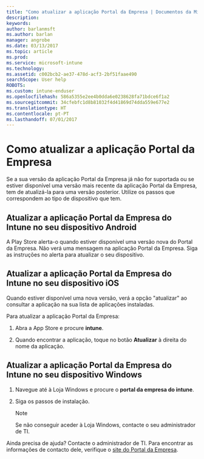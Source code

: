 ```yaml
---
title: "Como atualizar a aplicação Portal da Empresa | Documentos da Microsoft"
description: 
keywords: 
author: barlanmsft
ms.author: barlan
manager: angrobe
ms.date: 03/13/2017
ms.topic: article
ms.prod: 
ms.service: microsoft-intune
ms.technology: 
ms.assetid: c002bcb2-ae37-478d-acf3-2bf51faae490
searchScope: User help
ROBOTS: 
ms.custom: intune-enduser
ms.openlocfilehash: 586a5355e2ee4b0dda6e0238628fa71bdce6f1a2
ms.sourcegitcommit: 34cfebfc1d8b81032f4d41869d74dda559e677e2
ms.translationtype: HT
ms.contentlocale: pt-PT
ms.lasthandoff: 07/01/2017
---
```

# <a name="how-to-update-the-company-portal-app"></a>Como atualizar a aplicação Portal da Empresa

Se a sua versão da aplicação Portal da Empresa já não for suportada ou se estiver disponível uma versão mais recente da aplicação Portal da Empresa, tem de atualizá-la para uma versão posterior. Utilize os passos que correspondem ao tipo de dispositivo que tem.

## <a name="update-the-intune-company-portal-app-on-your-android-device"></a>Atualizar a aplicação Portal da Empresa do Intune no seu dispositivo Android

A Play Store alerta-o quando estiver disponível uma versão nova do Portal da Empresa. Não verá uma mensagem na aplicação Portal da Empresa. Siga as instruções no alerta para atualizar o seu dispositivo.

## <a name="update-the-intune-company-portal-app-on-your-ios-device"></a>Atualizar a aplicação Portal da Empresa do Intune no seu dispositivo iOS

Quando estiver disponível uma nova versão, verá a opção "atualizar" ao consultar a aplicação na sua lista de aplicações instaladas.  

Para atualizar a aplicação Portal da Empresa:

1. Abra a App Store e procure **intune**.

2. Quando encontrar a aplicação, toque no botão **Atualizar** à direita do nome da aplicação.

## <a name="update-the-intune-company-portal-app-on-your-windows-device"></a>Atualizar a aplicação Portal da Empresa do Intune no seu dispositivo Windows

1.  Navegue até à Loja Windows e procure o **portal da empresa do intune**.

2.  Siga os passos de instalação.

    > [!NOTE]
    > Se não conseguir aceder à Loja Windows, contacte o seu administrador de TI.


Ainda precisa de ajuda? Contacte o administrador de TI. Para encontrar as informações de contacto dele, verifique o [site do Portal da Empresa](http://portal.manage.microsoft.com).
